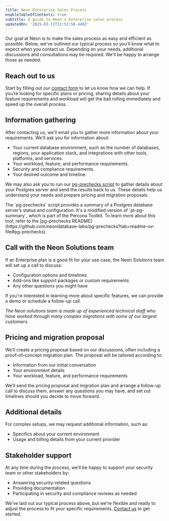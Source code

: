 ```yaml
---
title: Neon Enterprise Sales Process
enableTableOfContents: true
subtitle: A guide to Neon's Enterprise sales process
updatedOn: '2025-03-11T12:53:58.440Z'
---
```


Our goal at Neon is to make the sales process as easy and efficient as possible. Below, we've outlined our typical process so you'll know what to expect when you contact us. Depending on your needs, additional discussions and consultations may be required. We'll be happy to arrange those as needed.

<Steps>

## Reach out to us

Start by filling out our [contact form](https://neon.tech/contact-sales) to let us know how we can help. If you’re looking for specific plans or pricing, sharing details about your feature requirements and workload will get the ball rolling immediately and speed up the overall process.

## Information gathering

After contacting us, we'll email you to gather more information about your requirements. We'll ask you for information about:

- Your current database environment, such as the number of databases, regions, your application stack, and integrations with other tools, platforms, and services.
- Your workload, feature, and performance requirements.
- Security and compliance requirements.
- Your desired outcome and timeline.

We may also ask you to run our [pg-prechecks script](https://github.com/neondatabase-labs/pg-prechecks) to gather details about your Postgres server and send the results back to us. These details help us understand your needs and prepare pricing and migration proposals.

<Admonition type="note" title="about pg-prechecks">
The `pg-prechecks` script provides a summary of a Postgres database server’s status and configuration. It's a modified version of `pt-pg-summary`, which is part of the Percona Toolkit. To learn more about this tool, refer to the [pg-prechecks README](https://github.com/neondatabase-labs/pg-prechecks?tab=readme-ov-file#pg-prechecks).
</Admonition>

## Call with the Neon Solutions team

If an Enterprise plan is a good fit for your use case, the Neon Solutions team will set up a call to discuss:

- Configuration options and timelines
- Add-ons like support packages or custom requirements
- Any other questions you might have

If you're interested in learning more about specific features, we can provide a demo or schedule a follow-up call.

_The Neon solutions team is made up of experienced technical staff who have worked through many complex migrations with some of our largest customers._

## Pricing and migration proposal

We’ll create a pricing proposal based on our discussions, often including a proof-of-concept migration plan. The proposal will be tailored according to:

- Information from our initial conversation
- Your environment details
- Your workload, feature, and performance requirements

We’ll send the pricing proposal and migration plan and arrange a follow-up call to discuss them, answer any questions you may have, and set out timelines should you decide to move forward.

## Additional details

For complex setups, we may request additional information, such as:

- Specifics about your current environment
- Usage and billing details from your current provider

## Stakeholder support

At any time during the process, we’ll be happy to support your security team or other stakeholders by:

- Answering security-related questions
- Providing documentation
- Participating in security and compliance reviews as needed

</Steps>

We’ve laid out our typical process above, but we're flexible and ready to adjust the process to fit your specific requirements. [Contact us](https://neon.tech/contact-sales) to get started.
